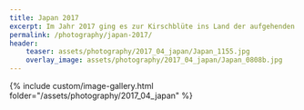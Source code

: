 ```yaml
---
title: Japan 2017
excerpt: Im Jahr 2017 ging es zur Kirschblüte ins Land der aufgehenden Sonne. Ein sehr interessantes und vielfältiges Land zwischen Tradition, Moderne und Wahnsinn.   
permalink: /photography/japan-2017/
header:
    teaser: assets/photography/2017_04_japan/Japan_1155.jpg
    overlay_image: assets/photography/2017_04_japan/Japan_0808b.jpg
---
```


{% include custom/image-gallery.html folder="/assets/photography/2017_04_japan" %}